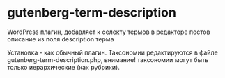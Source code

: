 # gutenberg-term-description
WordPress плагин, добавляет к селекту термов в редакторе постов описание из поля description терма

Установка - как обычный плагин.
Таксономии редактируются в файле gutenberg-term-description.php, внимание! таксономии могут быть только иерархические (как рубрики).
